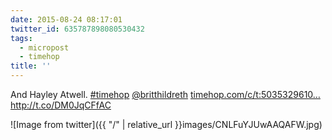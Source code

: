 ```yaml
---
date: 2015-08-24 08:17:01
twitter_id: 635787898080530432
tags:
  - micropost
  - timehop
title: ''
---
```


And Hayley Atwell. [#timehop](https://twitter.com/hashtag/timehop) [@britthildreth](https://twitter.com/britthildreth) [timehop.com/c/t:5035329610…](http://timehop.com/c/t:503532961031929857:15293682:392908:6ffab) http://t.co/DM0JqCFfAC

![Image from twitter]({{ "/" | relative_url  }}images/CNLFuYJUwAAQAFW.jpg)
